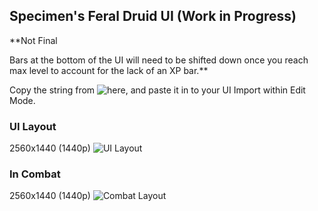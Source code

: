 ## Specimen's Feral Druid UI (Work in Progress) 

**Not Final

Bars at the bottom of the UI will need to be shifted down once you reach max level to account for the lack of an XP bar.**

Copy the string from ![here](https://raw.githubusercontent.com/dwhite78/WoW-UI/b06ba6c484a928e9503773baf15b7fc701fa89e5/Druid/Feral/FeralUI), and paste it in to your UI Import within Edit Mode.

### UI Layout
2560x1440 (1440p)
![UI Layout](https://github.com/dwhite78/WoW-UI/blob/56745fc1325633f7f47ab2cf1aa0ab511a431a42/Druid/Feral/Feral%20Druid%20UI%20Layout.PNG)

### In Combat
2560x1440 (1440p)
![Combat Layout](https://github.com/dwhite78/WoW-UI/blob/9cb9b79edc2a14cec351b747fb7bbb2b6c2a566f/Druid/Feral/feralcombat.PNG)
